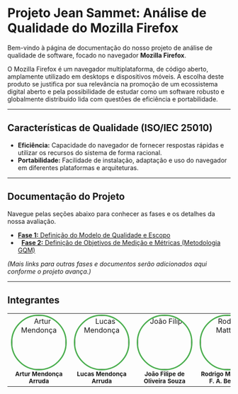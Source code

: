 # Projeto Jean Sammet: Análise de Qualidade do Mozilla Firefox

Bem-vindo à página de documentação do nosso projeto de análise de qualidade de software, focado no navegador **Mozilla Firefox**.

O Mozilla Firefox é um navegador multiplataforma, de código aberto, amplamente utilizado em desktops e dispositivos móveis. A escolha deste produto se justifica por sua relevância na promoção de um ecossistema digital aberto e pela possibilidade de estudar como um software robusto e globalmente distribuído lida com questões de eficiência e portabilidade.

---

## Características de Qualidade (ISO/IEC 25010)

-   **Eficiência:** Capacidade do navegador de fornecer respostas rápidas e utilizar os recursos do sistema de forma racional.
-   **Portabilidade:** Facilidade de instalação, adaptação e uso do navegador em diferentes plataformas e arquiteturas.

---

## Documentação do Projeto

Navegue pelas seções abaixo para conhecer as fases e os detalhes da nossa avaliação.

-   [**Fase 1:** Definição do Modelo de Qualidade e Escopo](fases/fase1.md)
-   [**Fase 2:** Definição de Objetivos de Medição e Métricas (Metodologia GQM)](fases/fase2.md)

*(Mais links para outras fases e documentos serão adicionados aqui conforme o projeto avança.)*

---

## Integrantes

<div align="center">
  <table align="center">
    <tr>
      <td align="center">
        <a href="https://github.com/ArtyMend07">
          <img style="border-radius: 50%; border: 3px solid #4CAF50;" src="https://github.com/ArtyMend07.png" width="120px;" alt="Artur Mendonça"/>
        </a><br />
        <sub><b>Artur Mendonça Arruda</b></sub><br/>
      </td>
      <td align="center">
        <a href="https://github.com/lucasarruda9">
          <img style="border-radius: 50%; border: 3px solid #4CAF50;" src="https://github.com/lucasarruda9.png" width="120px;" alt="Lucas Mendonça"/>
        </a><br />
        <sub><b>Lucas Mendonça Arruda</b></sub><br/>
      </td>
      <td align="center">
        <a href="https://github.com/joao151104">
          <img style="border-radius: 50%; border: 3px solid #4CAF50;" src="https://github.com/joao151104.png" width="120px;" alt="João Filipe"/>
        </a><br />
        <sub><b>João Filipe de Oliveira Souza</b></sub><br/>
      </td>
      <td align="center">
        <a href="https://github.com/Rodrigomfab88">
          <img style="border-radius: 50%; border: 3px solid #4CAF50;" src="https://github.com/Rodrigomfab88.png" width="120px;" alt="Rodrigo Mattos"/>
        </a><br />
        <sub><b>Rodrigo Mattos de F. A. Bezerra</b></sub><br/>
      </td>
    </tr>
  </table>
</div>
